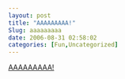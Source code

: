 ```yaml
---
layout: post
title: "AAAAAAAAA!"
Slug: aaaaaaaaa
date: 2006-08-31 02:58:02
categories: [Fun,Uncategorized]
---
```

[AAAAAAAAA!](http://uncyclopedia.org/wiki/AAAAAAAAA%21)
